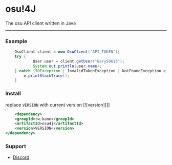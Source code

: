 # osu!4J
The osu API client written in Java

***

### Example

```java
    OsuClient client = new OsuClient("API_TOKEN");
    try {
            User user = client.getUser("Gary50613");
            System.out.println(user.name);
    } catch (IOException | InvalidTokenException | NotFoundException e) {
        e.printStackTrace();
    }
```

### Install
replace `VERSION` with current version [![version][]]

```xml
    <dependency>
    <groupId>tw.kane</groupId>
    <artifactId>osu4j</artifactId>
    <version>VERSION</version>
</dependency>
```

### Support
- [Discord](https://discord.gg/ct2ufag)